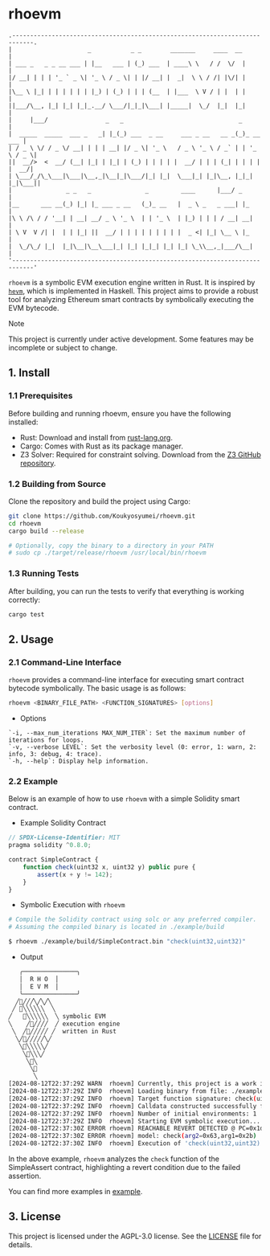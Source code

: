 # rhoevm

```
.----------------------------------------------------------------------------.
|                     _           _ _        _______     ____  __            |
| ___ _   _ _ __ ___ | |__   ___ | (_) ___  | ____\ \   / /  \/  |           |
|/ __| | | | '_ ` _ \| '_ \ / _ \| | |/ __| |  _|  \ \ / /| |\/| |           |
|\__ \ |_| | | | | | | |_) | (_) | | | (__  | |___  \ V / | |  | |           |
||___/\__, |_| |_| |_|_.__/ \___/|_|_|\___| |_____|  \_/  |_|  |_|           |
|     |___/                _   _                                _            |
|  _____  _____  ___ _   _| |_(_) ___  _ __     ___ _ __   __ _(_)_ __   ___ |
| / _ \ \/ / _ \/ __| | | | __| |/ _ \| '_ \   / _ \ '_ \ / _` | | '_ \ / _ \|
||  __/>  <  __/ (__| |_| | |_| | (_) | | | | |  __/ | | | (_| | | | | |  __/|
| \___/_/\_\___|\___|\__,_|\__|_|\___/|_| |_|  \___|_| |_|\__, |_|_| |_|\___||
|               _ _   _               _         ____      |___/ _            |
|__      ___ __(_) |_| |_ ___ _ __   (_)_ __   |  _ \ _   _ ___| |_          |
|\ \ /\ / / '__| | __| __/ _ \ '_ \  | | '_ \  | |_) | | | / __| __|         |
| \ V  V /| |  | | |_| ||  __/ | | | | | | | | |  _ <| |_| \__ \ |_          |
|  \_/\_/ |_|  |_|\__|\__\___|_| |_| |_|_| |_| |_| \_\\__,_|___/\__|         |
'----------------------------------------------------------------------------'         
```

`rhoevm` is a symbolic EVM execution engine written in Rust. It is inspired by [`hevm`](https://github.com/ethereum/hevm), which is implemented in Haskell. This project aims to provide a robust tool for analyzing Ethereum smart contracts by symbolically executing the EVM bytecode.


> [!NOTE]
> This project is currently under active development. Some features may be incomplete or subject to change.

## 1. Install

### 1.1 Prerequisites

Before building and running rhoevm, ensure you have the following installed:

- Rust: Download and install from [rust-lang.org](https://www.rust-lang.org/).
- Cargo: Comes with Rust as its package manager.
- Z3 Solver: Required for constraint solving. Download from the [Z3 GitHub repository](https://github.com/Z3Prover/z3).

### 1.2 Building from Source

Clone the repository and build the project using Cargo:

```bash
git clone https://github.com/Koukyosyumei/rhoevm.git
cd rhoevm
cargo build --release

# Optionally, copy the binary to a directory in your PATH
# sudo cp ./target/release/rhoevm /usr/local/bin/rhoevm
```

### 1.3 Running Tests

After building, you can run the tests to verify that everything is working correctly:

```bash
cargo test
```

## 2. Usage

### 2.1 Command-Line Interface

`rhoevm` provides a command-line interface for executing smart contract bytecode symbolically. The basic usage is as follows:

```bash
rhoevm <BINARY_FILE_PATH> <FUNCTION_SIGNATURES> [options]
```

- Options

```
`-i, --max_num_iterations MAX_NUM_ITER`: Set the maximum number of iterations for loops.
`-v, --verbose LEVEL`: Set the verbosity level (0: error, 1: warn, 2: info, 3: debug, 4: trace).
`-h, --help`: Display help information.
```

### 2.2 Example

Below is an example of how to use `rhoevm` with a simple Solidity smart contract.

- Example Solidity Contract

```javascript
// SPDX-License-Identifier: MIT
pragma solidity ^0.8.0;

contract SimpleContract {
    function check(uint32 x, uint32 y) public pure {
        assert(x + y != 142);
    }
}
```

- Symbolic Execution with `rhoevm`

```bash
# Compile the Solidity contract using solc or any preferred compiler.
# Assuming the compiled binary is located in ./example/build

$ rhoevm ./example/build/SimpleContract.bin "check(uint32,uint32)"
```

- Output

```bash
   ╭───────────────╮
   │  R H O  │
   │  E V M  │
   ╰───────────────╯
  ╱🦀╱╱╱╲╱╲╱╲
 ╱ 🦀╲╲╲╲╲╲  ╲
╱   🦀╲╲╲╲╲╲  ╲ symbolic EVM
╲    ╱🦀╱╱╱╱  ╱ execution engine
 ╲  ╱🦀╱╱╱╱╱ ╱  written in Rust
  ╲╱🦀╱╱╱╱╱╲╱
   ╲🦀╲╲╲╲╲╱
    ╲🦀╲╲╲╱
     ╲🦀╲
      ╲🦀
       ╲
[2024-08-12T22:37:29Z WARN  rhoevm] Currently, this project is a work in progress.
[2024-08-12T22:37:29Z INFO  rhoevm] Loading binary from file: ./example/build/SimpleContract.bin
[2024-08-12T22:37:29Z INFO  rhoevm] Target function signature: check(uint32,uint32)
[2024-08-12T22:37:29Z INFO  rhoevm] Calldata constructed successfully for function 'check(uint32,uint32)'
[2024-08-12T22:37:29Z INFO  rhoevm] Number of initial environments: 1
[2024-08-12T22:37:29Z INFO  rhoevm] Starting EVM symbolic execution...
[2024-08-12T22:37:30Z ERROR rhoevm] REACHABLE REVERT DETECTED @ PC=0x1db
[2024-08-12T22:37:30Z ERROR rhoevm] model: check(arg2=0x63,arg1=0x2b)
[2024-08-12T22:37:30Z INFO  rhoevm] Execution of 'check(uint32,uint32)' completed.
```

In the above example, `rhoevm` analyzes the `check` function of the SimpleAssert contract, highlighting a revert condition due to the failed assertion.

You can find more examples in [example](example).

## 3. License

This project is licensed under the AGPL-3.0 license. See the [LICENSE](LICENSE) file for details.


